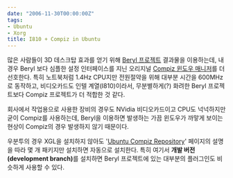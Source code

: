 ```yaml
---
date: "2006-11-30T00:00:00Z"
tags:
- Ubuntu
- Xorg
title: I810 + Compiz in Ubuntu
---
```


많은 사람들이 3D 데스크탑 효과를 얻기 위해 [Beryl 프로젝트](http://www.beryl-project.org/) 결과물을 이용하는데, 내 경우 Beryl 보다 심플한 설정 인터페이스를 지닌 오리지널 [Compiz 윈도우 매니저](http://www.go-compiz.org/)를 더 선호한다. 특히 노트북처럼 1.4Hz CPU지만 전원절약을 위해 대부분 시간을 600MHz로 동작하고, 비디오카드도 인텔 계열(I810)이라서, 무분별하게(?) 화려한 Beryl 프로젝트보다 Compiz 프로젝트가 더 적합한 것 같다.

회사에서 작업용으로 사용한 장비의 경우도 NVidia 비디오카드이고 CPU도 넉넉하지만 굳이 Compiz를 사용하는데, Beryl을 이용하면 발생하는 가끔 윈도우가 까맣게 보이는 현상이 Compiz의 경우 발생하지 않기 때문이다.

우분투의 경우 XGL을 설치하지 않아도 '[Ubuntu Compiz Repository](http://gandalfn.wordpress.com/compiz-repository/)' 페이지의 설명을 따라 몇 개 패키지만 설치하면 자동으로 설치한다. 특히 여기서 <span style="font-weight:bold;">개발 버전(development branch)</span>를 설치하면 Beryl 프로젝트에 있는 대부분의 플러그인도 비슷하게 사용할 수 있다.
